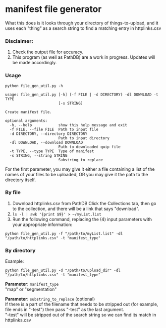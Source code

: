 # manifest file generator
What this does is it looks through your directory of things-to-upload, and it uses each "thing" as a search string to find a matching entry in httplinks.csv

### Disclaimer: 
1.  Check the output file for accuracy.
2.  This program (as well as PathDB) are a work in progress. Updates will be made accordingly.

### Usage
```
python file_gen_util.py -h

usage: file_gen_util.py [-h] (-f FILE | -d DIRECTORY) -dl DOWNLOAD -t TYPE
                        [-s STRING]

Create manifest file.

optional arguments:
  -h, --help            show this help message and exit
  -f FILE, --file FILE  Path to input file
  -d DIRECTORY, --directory DIRECTORY
                        Path to input directory
  -dl DOWNLOAD, --download DOWNLOAD
                        Path to downloaded quip file
  -t TYPE, --type TYPE  Type of manifest
  -s STRING, --string STRING
                        Substring to replace
```

For the first parameter, you may give it either a file containing a list of the names of your files to be uploaded, OR you may give it the path to the directory itself.

### By file

1) Download httplinks.csv from PathDB
Click the Collections tab, then go to the collection, and there will be a link that says "download".
2) `ls -l | awk '{print $9}' > ~/myList.list`
3) Run the following command, replacing the (4) input parameters with your appropriate information:

```
python file_gen_util.py -f "/path/to/myList.list" -dl "/path/to/httplinks.csv" -t "manifest_type"
```


### By directory

Example:

```
python file_gen_util.py -d "/path/to/upload_dir" -dl "/path/to/httplinks.csv" -t "manifest_type"
```

**Parameter:** `manifest_type` <br>
"map" or "segmentation"

**Parameter:** `substring_to_replace` (optional)<br>
If there is a part of the filename that needs to be stripped out (for example, file ends in "-test") then pass "-test" as the last argument.<br>
"-test" will be stripped out of the search string so we can find its match in httplinks.csv